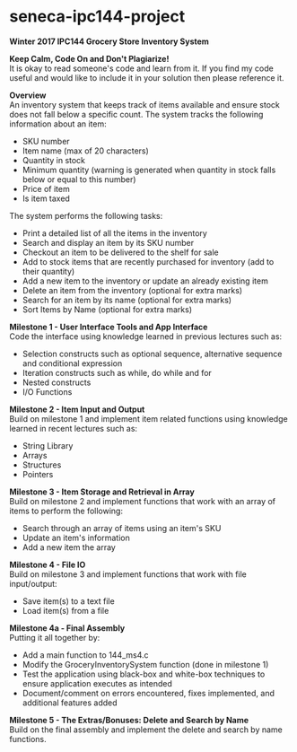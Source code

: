 # seneca-ipc144-project
<p><b>Winter 2017 IPC144 Grocery Store Inventory System</b></p>

<p><b>Keep Calm, Code On and Don't Plagiarize!</b><br/>
It is okay to read someone's code and learn from it. If you find my code useful and would like to include it in your solution then please reference it.</p>

<div>
  <b>Overview</b><br/>
  An inventory system that keeps track of items available and ensure stock does not fall below a specific count.
  The system tracks the following information about an item:
  <ul>
    <li>SKU number</li>
    <li>Item name (max of 20 characters)</li>
    <li>Quantity in stock</li>
    <li>Minimum quantity (warning is generated when quantity in stock falls below or equal to this number)</li>
    <li>Price of item</li>
    <li>Is item taxed</li>
  </ul>The system performs the following tasks:
  <ul>
    <li>Print a detailed list of all the items in the inventory</li>
    <li>Search and display an item by its SKU number</li>
    <li>Checkout an item to be delivered to the shelf for sale</li>
    <li>Add to stock items that are recently purchased for inventory (add to their quantity)</li>
    <li>Add a new item to the inventory or update an already existing item</li>
    <li>Delete an item from the inventory (optional for extra marks)</li>
    <li>Search for an item by its name (optional for extra marks)</li>
    <li>Sort Items by Name (optional for extra marks)</li>
  </ul>
</div>

<div>
  <b>Milestone 1 - User Interface Tools and App Interface</b><br/>
  Code the interface using knowledge learned in previous lectures such as:
  <ul>
    <li>Selection constructs such as optional sequence, alternative sequence and conditional expression</li>
    <li>Iteration constructs such as while, do while and for</li>
    <li>Nested constructs</li>
    <li>I/O Functions</li>
  </ul>
</div>

<div>
  <b>Milestone 2 - Item Input and Output</b><br/>
  Build on milestone 1 and implement item related functions using knowledge learned in recent lectures such as:
  <ul>
    <li>String Library</li>
    <li>Arrays</li>
    <li>Structures</li>
    <li>Pointers</li>
  </ul>
</div>

<div>
  <b>Milestone 3 - Item Storage and Retrieval in Array</b><br/>
  Build on milestone 2 and implement functions that work with an array of items to perform the following:
  <ul>
    <li>Search through an array of items using an item's SKU</li>
    <li>Update an item's information</li>
    <li>Add a new item the array</li>
  </ul>
</div>

<div>
  <b>Milestone 4 - File IO</b><br/>
  Build on milestone 3 and implement functions that work with file input/output:
  <ul>
    <li>Save item(s) to a text file</li>
    <li>Load item(s) from a file</li>
  </ul>
</div>

<div>
  <b>Milestone 4a - Final Assembly</b><br/>
  Putting it all together by: 
  <ul>
    <li>Add a main function to 144_ms4.c</li>
    <li>Modify the GroceryInventorySystem function (done in milestone 1)</li>
    <li>Test the application using black-box and white-box techniques to ensure application executes as intended</li>
    <li>Document/comment on errors encountered, fixes implemented, and additional features added</li>
  </ul>
</div>

<div>
  <b>Milestone 5 - The Extras/Bonuses: Delete and Search by Name</b><br/>
  Build on the final assembly and implement the delete and search by name functions.
</div>